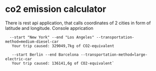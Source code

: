# co2 emission calculator
There is rest api application, that calls coordinates of 2 cities in form of latitude and longitude.
Console apprication

      --start "New York" --end "Los Angeles" --transportation-method=medium-diesel-car
       Your trip caused: 329049,7kg of CO2-equivalent

       --start Berlin --end Barcelona --transportation-method=large-electric-car
       Your trip caused: 136141,6g of CO2-equivalent`
